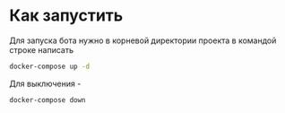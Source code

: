 # Как запустить

Для запуска бота нужно в корневой директории проекта в командой строке написать 
```bash
docker-compose up -d
```

Для выключения -
```bash
docker-compose down
```